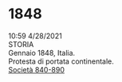 # 1848 
10:59 4/28/2021  
STORIA  
Gennaio 1848, Italia.  
Protesta di portata continentale.   
[Società 840-890](Storia_19_Aprile.md)  
